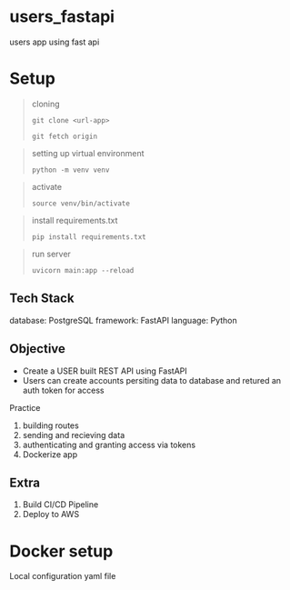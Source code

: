 # users_fastapi

users app using fast api

# Setup

> cloning
>
> `git clone <url-app>`
>
> `git fetch origin`

> setting up virtual environment
>
> `python -m venv venv`

> activate
>
> `source venv/bin/activate`

> install requirements.txt
>
> `pip install requirements.txt`

> run server
>
> `uvicorn main:app --reload`

## Tech Stack

database: PostgreSQL framework: FastAPI language: Python

## Objective

- Create a USER built REST API using FastAPI
- Users can create accounts persiting data to database and retured an auth token for access

Practice

1. building routes
2. sending and recieving data
3. authenticating and granting access via tokens
4. Dockerize app

## Extra

1. Build CI/CD Pipeline
2. Deploy to AWS

# Docker setup

Local configuration yaml file
